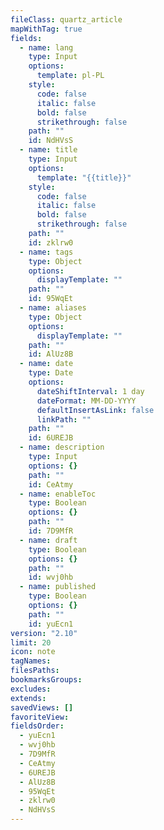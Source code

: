 ```yaml
---
fileClass: quartz_article
mapWithTag: true
fields:
  - name: lang
    type: Input
    options:
      template: pl-PL
    style:
      code: false
      italic: false
      bold: false
      strikethrough: false
    path: ""
    id: NdHVsS
  - name: title
    type: Input
    options:
      template: "{{title}}"
    style:
      code: false
      italic: false
      bold: false
      strikethrough: false
    path: ""
    id: zklrw0
  - name: tags
    type: Object
    options:
      displayTemplate: ""
    path: ""
    id: 95WqEt
  - name: aliases
    type: Object
    options:
      displayTemplate: ""
    path: ""
    id: AlUz8B
  - name: date
    type: Date
    options:
      dateShiftInterval: 1 day
      dateFormat: MM-DD-YYYY
      defaultInsertAsLink: false
      linkPath: ""
    path: ""
    id: 6UREJB
  - name: description
    type: Input
    options: {}
    path: ""
    id: CeAtmy
  - name: enableToc
    type: Boolean
    options: {}
    path: ""
    id: 7D9MfR
  - name: draft
    type: Boolean
    options: {}
    path: ""
    id: wvj0hb
  - name: published
    type: Boolean
    options: {}
    path: ""
    id: yuEcn1
version: "2.10"
limit: 20
icon: note
tagNames: 
filesPaths: 
bookmarksGroups: 
excludes: 
extends: 
savedViews: []
favoriteView: 
fieldsOrder:
  - yuEcn1
  - wvj0hb
  - 7D9MfR
  - CeAtmy
  - 6UREJB
  - AlUz8B
  - 95WqEt
  - zklrw0
  - NdHVsS
---
```

